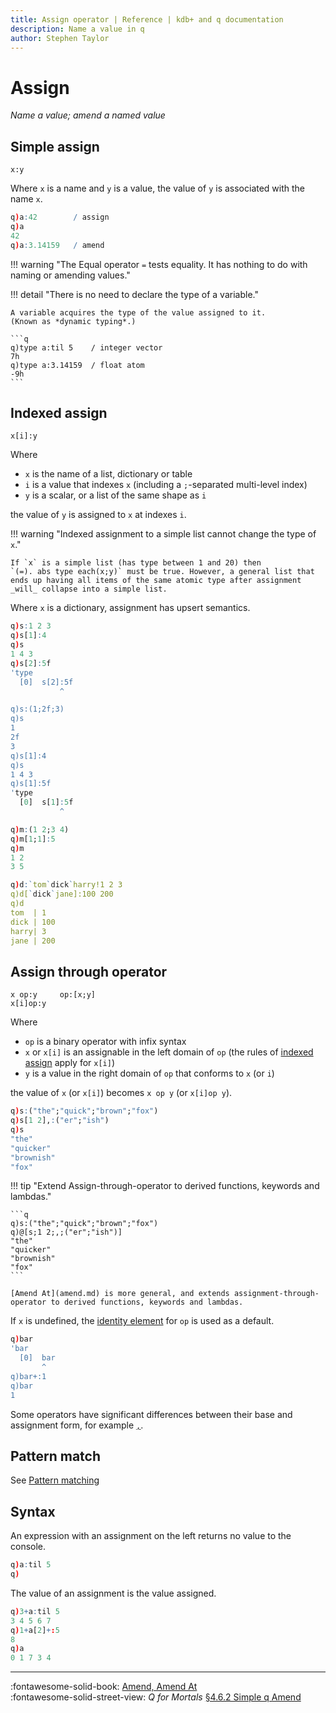 ```yaml
---
title: Assign operator | Reference | kdb+ and q documentation
description: Name a value in q
author: Stephen Taylor
---
```

# Assign

_Name a value; amend a named value_


## Simple assign

```syntax
x:y
```

Where `x` is a name and `y` is a value, the value of `y` is associated with the name `x`.

```q
q)a:42        / assign
q)a
42
q)a:3.14159   / amend
```

!!! warning "The Equal operator `=` tests equality. It has nothing to do with naming or amending values."

!!! detail "There is no need to declare the type of a variable."

    A variable acquires the type of the value assigned to it.
    (Known as *dynamic typing*.)

    ```q
    q)type a:til 5    / integer vector
    7h
    q)type a:3.14159  / float atom
    -9h
    ```


## Indexed assign

```syntax
x[i]:y
```

Where 

-   `x` is the name of a list, dictionary or table
-   `i` is a value that indexes `x` (including a `;`-separated multi-level index)
-   `y` is a scalar, or a list of the same shape as `i`

the value of `y` is assigned to `x` at indexes `i`. 

!!! warning "Indexed assignment to a simple list cannot change the type of `x`."

    If `x` is a simple list (has type between 1 and 20) then `(=). abs type each(x;y)` must be true. However, a general list that ends up having all items of the same atomic type after assignment _will_ collapse into a simple list.

Where `x` is a dictionary, assignment has upsert semantics.

```q
q)s:1 2 3
q)s[1]:4
q)s
1 4 3
q)s[2]:5f
'type
  [0]  s[2]:5f
           ^

q)s:(1;2f;3)
q)s
1
2f
3
q)s[1]:4
q)s
1 4 3
q)s[1]:5f
'type
  [0]  s[1]:5f
           ^

q)m:(1 2;3 4)
q)m[1;1]:5
q)m
1 2
3 5

q)d:`tom`dick`harry!1 2 3
q)d[`dick`jane]:100 200
q)d
tom  | 1
dick | 100
harry| 3
jane | 200
```


## Assign through operator

```syntax
x op:y     op:[x;y]
x[i]op:y
```

Where 

-   `op` is a binary operator with infix syntax
-   `x` or `x[i]` is an assignable in the left domain of `op` (the rules of [indexed assign](#indexed-assign) apply for `x[i]`)
-   `y` is a value in the right domain of `op` that conforms to `x` (or `i`)

the value of `x` (or `x[i]`) becomes `x op y` (or `x[i]op y`). 

```q
q)s:("the";"quick";"brown";"fox")
q)s[1 2],:("er";"ish")
q)s
"the"
"quicker"
"brownish"
"fox"
```

!!! tip "Extend Assign-through-operator to derived functions, keywords and lambdas."

    ```q
    q)s:("the";"quick";"brown";"fox")
    q)@[s;1 2;,;("er";"ish")]
    "the"
    "quicker"
    "brownish"
    "fox"
    ```

    [Amend At](amend.md) is more general, and extends assignment-through-operator to derived functions, keywords and lambdas.

If `x` is undefined, the [identity element](../basics/glossary.md#identity-element) for `op` is used as a default.

```q
q)bar
'bar
  [0]  bar
       ^
q)bar+:1
q)bar
1
```

Some operators have significant differences between their base and assignment form, for example [`,`](join.md).

## Pattern match

See [Pattern matching](../basics/pattern.md#assignment)

## Syntax

An expression with an assignment on the left returns no value to the console. 
```q
q)a:til 5
q)
```
The value of an assignment is the value assigned.
```q
q)3+a:til 5
3 4 5 6 7
q)1+a[2]+:5
8
q)a
0 1 7 3 4
```

----
:fontawesome-solid-book:
[Amend, Amend At](../ref/amend.md)
<br>
:fontawesome-solid-street-view:
_Q for Mortals_
[§4.6.2 Simple q Amend](/q4m3/4_Operators/#462-simple-q-amend)

